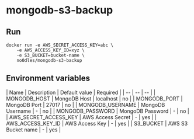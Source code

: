 # mongodb-s3-backup

## Run
```
docker run -e AWS_SECRET_ACCESS_KEY=abc \
	-e AWS_ACCESS_KEY_ID=xyz \
	-e S3_BUCKET=bucket-name \
	no0dles/mongodb-s3-backup
```

## Environment variables
| Name | Description | Default value | Required |
| -- | -- | -- |
| MONGODB_HOST | MongoDB Host | localhost | no |
| MONGODB_PORT | MongoDB Port | 27017 | no |
| MONGODB_USERNAME | MongoDB Username  | - | no |
| MONGODB_PASSWORD | MongoDB Password  | - | no |
| AWS_SECRET_ACCESS_KEY | AWS Access Secret | - | yes |
| AWS_ACCESS_KEY_ID | AWS Access Key | - | yes |
| S3_BUCKET | AWS S3 Bucket name | - | yes |